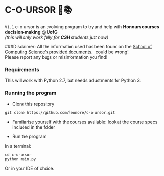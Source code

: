 # C-O-URSOR :thought_balloon::books:
```V1.1```
c-o-ursor is an evolving program to try and help with **Honours courses decision-making** @ **UofG** 
<br /> *(this will only work fully for **CSH** students just now)*

###Disclaimer: 
All the information used has been found on the [School of Computing Science's provided documents](https://moodle.gla.ac.uk/pluginfile.php/1594052/mod_resource/content/1/Level3-Enrolment-2018.pdf). I could be wrong!
<br /> Please report any bugs or misinformation you find!

### Requirements
This will work with Python 2.7, but needs adjustments for Python 3.

### Running the program
* Clone this repository
```
git clone https://github.com/leonore/c-o-ursor.git
```

* Familiarise yourself with the courses available: look at the course specs included in the folder

* Run the program<br />

In a terminal:
```
cd c-o-ursor
python main.py
```
Or in your IDE of choice.


